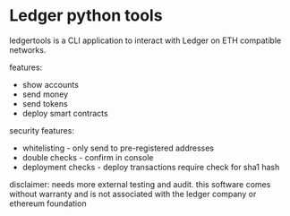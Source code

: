 # Ledger python tools

ledgertools is a CLI application to interact with Ledger on ETH compatible networks. 

features:

* show accounts
* send money
* send tokens
* deploy smart contracts

security features:

* whitelisting - only send to pre-registered addresses
* double checks - confirm in console
* deployment checks - deploy transactions require check for sha1 hash

disclaimer:
needs more external testing and audit. this software comes without warranty and is not associated with the ledger company or ethereum foundation